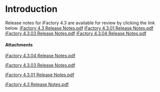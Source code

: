 # Introduction

Release notes for iFactory 4.3 are available for review by clicking the link below.
[iFactory 4.3 Release Notes.pdf](iFactory-JGP-MES/iFactory-JGP-MES-Home/iFactory-JGP-MS/RELEASE-NOTES/iFactory-4.3-Release-Notes.md)
[iFactory 4.3.01 Release Notes.pdf](iFactory-JGP-MES/iFactory-JGP-MES-Home/iFactory-JGP-MS/RELEASE-NOTES/iFactory-4.3-Release-Notes.md)
[iFactory 4.3.03 Release Notes.pdf](iFactory-JGP-MES/iFactory-JGP-MES-Home/iFactory-JGP-MS/RELEASE-NOTES/iFactory-4.3-Release-Notes.md)
[iFactory 4.3.04 Release Notes.pdf](iFactory-JGP-MES/iFactory-JGP-MES-Home/iFactory-JGP-MS/RELEASE-NOTES/iFactory-4.3-Release-Notes.md)



#### Attachments

[iFactory 4.3.04 Release Notes.pdf](/.attachments/29920224.pdf)
[iFactory 4.3.03 Release Notes.pdf](/.attachments/29920225.pdf)
[iFactory 4.3.01 Release Notes.pdf](/.attachments/29920226.pdf)
[iFactory 4.3 Release Notes.pdf](/.attachments/29920227.pdf)
